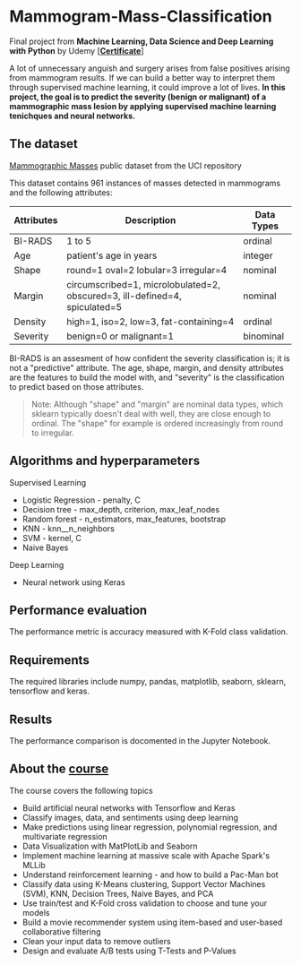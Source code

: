 # Mammogram-Mass-Classification
Final project from **Machine Learning, Data Science and Deep Learning with Python** by Udemy [**[Certificate](https://www.udemy.com/certificate/UC-695fd1d5-39f9-426a-920f-3d2d53c20773/)**]

A lot of unnecessary anguish and surgery arises from false positives arising from mammogram results. If we can build a better way to interpret them through supervised machine learning, it could improve a lot of lives. **In this project, the goal is to predict the severity (benign or malignant) of a mammographic mass lesion by applying supervised machine learning tenichques and neural networks.**

## The dataset
[Mammographic Masses](https://archive.ics.uci.edu/ml/datasets/Mammographic+Mass) public dataset from the UCI repository

This dataset contains 961 instances of masses detected in mammograms and the following attributes:

| Attributes | Description | Data Types |
| ------ | ------ | ------ |
| BI-RADS | 1 to 5 | ordinal |
| Age | patient's age in years | integer |
| Shape | round=1 oval=2 lobular=3 irregular=4 | nominal |
| Margin | circumscribed=1, microlobulated=2, obscured=3, ill-defined=4, spiculated=5 | nominal | 
| Density | high=1, iso=2, low=3, fat-containing=4 | ordinal |
| Severity | benign=0 or malignant=1 | binominal | 

BI-RADS is an assesment of how confident the severity classification is; it is not a "predictive" attribute. The age, shape, margin, and density attributes are the features to build the model with, and "severity" is the classification to predict based on those attributes. 

> Note: 
Although "shape" and "margin" are nominal data types, which sklearn typically doesn't deal with well, they are close enough to ordinal. The "shape" for example is ordered increasingly from round to irregular.

## Algorithms and hyperparameters

Supervised Learning
- Logistic Regression - penalty, C
- Decision tree - max_depth, criterion, max_leaf_nodes
- Random forest - n_estimators, max_features, bootstrap
- KNN - knn__n_neighbors
- SVM - kernel, C
- Naive Bayes

Deep Learning
- Neural network using Keras

## Performance evaluation
The performance metric is accuracy measured with K-Fold class validation.

## Requirements
The required libraries include numpy, pandas, matplotlib, seaborn, sklearn, tensorflow and keras.

## Results
The performance comparison is docomented in the Jupyter Notebook. 

## About the [course](https://www.udemy.com/course/data-science-and-machine-learning-with-python-hands-on/learn/lecture/14315154#overview)
The course covers the following topics
- Build artificial neural networks with Tensorflow and Keras
- Classify images, data, and sentiments using deep learning
- Make predictions using linear regression, polynomial regression, and multivariate regression
- Data Visualization with MatPlotLib and Seaborn
- Implement machine learning at massive scale with Apache Spark's MLLib
- Understand reinforcement learning - and how to build a Pac-Man bot
- Classify data using K-Means clustering, Support Vector Machines (SVM), KNN, Decision Trees, Naive Bayes, and PCA
- Use train/test and K-Fold cross validation to choose and tune your models
- Build a movie recommender system using item-based and user-based collaborative filtering
- Clean your input data to remove outliers
- Design and evaluate A/B tests using T-Tests and P-Values

